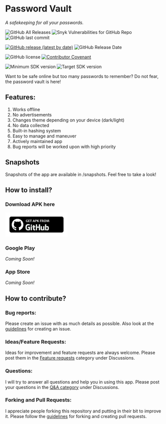 # Password Vault
<i>A safekeeping for all your passwords.</i>

![GitHub All Releases](https://img.shields.io/github/downloads/W-Appz/PasswordVault/total)
![Snyk Vulnerabilities for GitHub Repo](https://img.shields.io/snyk/vulnerabilities/github/W-Appz/PasswordVault)
![GitHub last commit](https://img.shields.io/github/last-commit/W-Appz/PasswordVault)

[![GitHub release (latest by date)](https://img.shields.io/github/v/release/W-Appz/PasswordVault)](https://github.com/W-Appz/PasswordVault/releases/tag/v1.0-beta)
![GitHub Release Date](https://img.shields.io/github/release-date/W-Appz/PasswordVault)

![GitHub license](https://img.shields.io/github/license/W-Appz/PasswordVault)
[![Contributor Covenant](https://img.shields.io/badge/Contributor%20Covenant-2.1-4baaaa.svg)](code_of_conduct.md)

![Minimum SDK version](https://img.shields.io/badge/minimum%20sdk%20version-Lollipop%20(API%2021)-brightgreen)
![Target SDK version](https://img.shields.io/badge/target%20SDK%20version-Android%2012%20(API%2032)-brightgreen)

Want to be safe online but too many passwords to remember? Do not fear, the password vault is here!

## Features:
1. Works offline
2. No advertisements
3. Changes theme depending on your device (dark/light)
4. No data collected
5. Built-in hashing system
6. Easy to manage and maneuver
7. Actively maintained app
8. Bug reports will be worked upon with high priority

## Snapshots
Snapshots of the app are available in /snapshots. Feel free to take a look!

## How to install?

### Download APK here
<a href="https://github.com/W-Appz/PasswordVault/tree/master/releases/apk"><img src="github.png" alt="Download from Github icon" width="200"/></a> <br>
### Google Play
<i>Coming Soon!</i>
### App Store
<i> Coming Soon! </i>

## How to contribute?
### Bug reports:
Please create an issue with as much details as possible. Also look at the [guidelines](https://github.com/W-Appz/PasswordVault/blob/master/GUIDELINES.md#guidelines-for-creating-an-issue) for creating an issue.

### Ideas/Feature Requests:
Ideas for improvement and feature requests are always welcome. Please post them in the [Feature requests](https://github.com/W-Appz/PasswordVault/discussions/categories/feature-requests) category under Discussions.

### Questions:
I will try to answer all questions and help you in using this app. Please post your questions in the [Q&A category](https://github.com/W-Appz/PasswordVault/discussions/categories/q-a) under Discussions.

### Forking and Pull Requests:
I appreciate people forking this repository and putting in their bit to improve it. Please follow the [guidelines](https://github.com/W-Appz/PasswordVault/blob/master/GUIDELINES.md#guidelines-for-forking-and-creating-pull-requests) for forking and creating pull requests.
